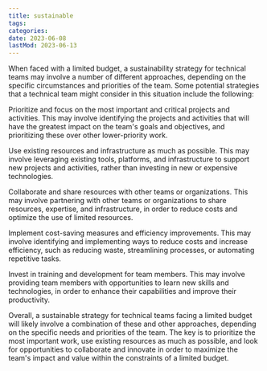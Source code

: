 ```yaml
---
title: sustainable
tags:
categories:
date: 2023-06-08
lastMod: 2023-06-13
---
```

When faced with a limited budget, a sustainability strategy for technical teams may involve a number of different approaches, depending on the specific circumstances and priorities of the team. Some potential strategies that a technical team might consider in this situation include the following:

Prioritize and focus on the most important and critical projects and activities. This may involve identifying the projects and activities that will have the greatest impact on the team's goals and objectives, and prioritizing these over other lower-priority work.

Use existing resources and infrastructure as much as possible. This may involve leveraging existing tools, platforms, and infrastructure to support new projects and activities, rather than investing in new or expensive technologies.

Collaborate and share resources with other teams or organizations. This may involve partnering with other teams or organizations to share resources, expertise, and infrastructure, in order to reduce costs and optimize the use of limited resources.

Implement cost-saving measures and efficiency improvements. This may involve identifying and implementing ways to reduce costs and increase efficiency, such as reducing waste, streamlining processes, or automating repetitive tasks.

Invest in training and development for team members. This may involve providing team members with opportunities to learn new skills and technologies, in order to enhance their capabilities and improve their productivity.

Overall, a sustainable strategy for technical teams facing a limited budget will likely involve a combination of these and other approaches, depending on the specific needs and priorities of the team. The key is to prioritize the most important work, use existing resources as much as possible, and look for opportunities to collaborate and innovate in order to maximize the team's impact and value within the constraints of a limited budget.



